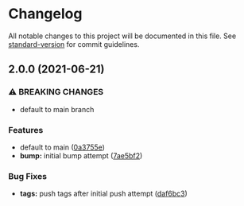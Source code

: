 # Changelog

All notable changes to this project will be documented in this file. See [standard-version](https://github.com/conventional-changelog/standard-version) for commit guidelines.

## 2.0.0 (2021-06-21)


### ⚠ BREAKING CHANGES

* default to main branch

### Features

* default to main ([0a3755e](https://github.com/joshuef/aut-rust-version-bumper/commit/0a3755ea4b28a6fa58ac5f15f977349000992370))
* **bump:** initial bump attempt ([7ae5bf2](https://github.com/joshuef/aut-rust-version-bumper/commit/7ae5bf2db678ba5e9bf681fde9af61c2464677be))


### Bug Fixes

* **tags:** push tags after initial push attempt ([daf6bc3](https://github.com/joshuef/aut-rust-version-bumper/commit/daf6bc3dfaee1e6a3e6a160810abc84fd044abff))
